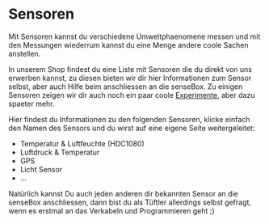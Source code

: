 # Sensoren

Mit Sensoren kannst du verschiedene Umweltphaenomene messen und mit den Messungen wiederrum kannst du eine Menge andere coole Sachen anstellen. 

In unserem Shop findest du eine Liste mit Sensoren die du direkt von uns erwerben kannst, zu diesen bieten wir dir hier Informationen zum Sensor selbst, aber auch Hilfe beim anschliessen an die senseBox. Zu einigen Sensoren zeigen wir dir auch noch ein paar coole [Experimente](https://sensebooooks2.gitbook.io/projectsbox2/~/edit/primary/komponenten/experimente), aber dazu spaeter mehr.

Hier findest du Informationen zu den folgenden Sensoren, klicke einfach den Namen des Sensors und du wirst auf eine eigene Seite weitergeleitet:

* Temperatur & Luftfeuchte \(HDC1080\)
* Luftdruck & Temperatur
* GPS
* Licht Sensor
* ...

Natürlich kannst Du auch jeden anderen dir bekannten Sensor an die senseBox anschliessen, dann bist du als Tüftler allerdings selbst gefragt, wenn es erstmal an das Verkabeln und Programmieren geht ;\)


